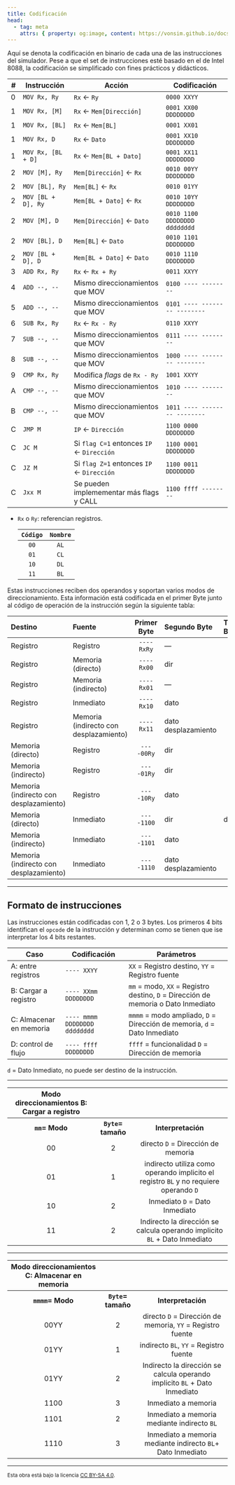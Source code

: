 ```yaml
---
title: Codificación
head:
  - tag: meta
    attrs: { property: og:image, content: https://vonsim.github.io/docs/og/codification.png }
---
```


Aquí se denota la codificación en binario de cada una de las instrucciones del simulador. Pese a que el set de instrucciones esté basado en el de Intel 8088, la codificación se simplificado con fines prácticos y didácticos.

| # | Instrucción        | Acción                                                             | Codificación                  |
| - | ---                | ---                                                                | ---                           |
| 0 | `MOV Rx, Ry`       | `Rx` $\leftarrow$ `Ry`                                             | `0000 XXYY`                   |
| 1 | `MOV Rx, [M]`      | `Rx` $\leftarrow$ `Mem[Dirección]`                                 | `0001 XX00 DDDDDDDD`          |
| 1 | `MOV Rx, [BL]`     | `Rx` $\leftarrow$ `Mem[BL]`                                        | `0001 XX01`                   |
| 1 | `MOV Rx, D`        | `Rx` $\leftarrow$ `Dato`                                           | `0001 XX10 DDDDDDDD`          |
| 1 | `MOV Rx, [BL + D]` | `Rx` $\leftarrow$ `Mem[BL + Dato]`                                 | `0001 XX11 DDDDDDDD`          |
| 2 | `MOV [M], Ry`      | `Mem[Dirección]` $\leftarrow$ `Rx`                                 | `0010 00YY DDDDDDDD`          |
| 2 | `MOV [BL], Ry`     | `Mem[BL]` $\leftarrow$ `Rx`                                        | `0010 01YY`                   |
| 2 | `MOV [BL + D], Ry` | `Mem[BL + Dato]` $\leftarrow$ `Rx`                                 | `0010 10YY DDDDDDDD`          |
| 2 | `MOV [M], D`       | `Mem[Dirección]` $\leftarrow$ `Dato`                               | `0010 1100 DDDDDDDD dddddddd` |
| 2 | `MOV [BL], D`      | `Mem[BL]` $\leftarrow$ `Dato`                                      | `0010 1101 DDDDDDDD`          |
| 2 | `MOV [BL + D], D`  | `Mem[BL + Dato]` $\leftarrow$ `Dato`                               | `0010 1110 DDDDDDDD`          |
| 3 | `ADD Rx, Ry`       | `Rx` $\leftarrow$ `Rx + Ry`                                        | `0011 XXYY`                   |
| 4 | `ADD --, --`       | Mismo direccionamientos que MOV                                    | `0100 ---- --------`          |
| 5 | `ADD --, --`       | Mismo direccionamientos que MOV                                    | `0101 ---- -------- --------` |
| 6 | `SUB Rx, Ry`       | `Rx` $\leftarrow$ `Rx - Ry`                                        | `0110 XXYY`                   |
| 7 | `SUB --, --`       | Mismo direccionamientos que MOV                                    | `0111 ---- --------`          |
| 8 | `SUB --, --`       | Mismo direccionamientos que MOV                                    | `1000 ---- -------- --------` |
| 9 | `CMP Rx, Ry`       | Modifica *flags* de `Rx - Ry`                                      | `1001 XXYY`                   |
| A | `CMP --, --`       | Mismo direccionamientos que MOV                                    | `1010 ---- --------`          |
| B | `CMP --, --`       | Mismo direccionamientos que MOV                                    | `1011 ---- -------- --------` |
| C | `JMP M`            | `IP` $\leftarrow$ `Dirección`                                      | `1100 0000 DDDDDDDD`          |
| C | `JC M`             | Si `flag C=1` entonces `IP` $\leftarrow$ `Dirección`               | `1100 0001 DDDDDDDD`          |
| C | `JZ M`             | Si `flag Z=1` entonces `IP` $\leftarrow$ `Dirección`               | `1100 0011 DDDDDDDD`          |
| C | `Jxx M`            | Se pueden implemementar más flags y CALL                           | `1100 ffff --------`          |


- `Rx` o `Ry`: referencian registros.

  | `Código` | `Nombre` | 
  | :---: | :---: | 
  | `00` | `AL`  | 
  | `01` | `CL`  | 
  | `10` | `DL`  |
  | `11` | `BL`  | 
  
Estas instrucciones reciben dos operandos y soportan varios modos de direccionamiento. Esta información está codificada en el primer Byte junto al código de operación de la instrucción según la siguiente tabla:

| Destino                                | Fuente                                 |  Primer Byte | Segundo Byte                             |Tercer Byte
| :------------------------------------- | :------------------------------------- | :----------: | :--------------------------------------- | :--------------------------------------- |
| Registro                               | Registro                               |  `----RxRy`  | —                                        |
| Registro                               | Memoria (directo)                      |  `----Rx00`  | dir                                      |
| Registro                               | Memoria (indirecto)                    |  `----Rx01`  | —                                        |
| Registro                               | Inmediato                              |  `----Rx10`  | dato                                     |
| Registro                               | Memoria (indirecto con desplazamiento) |  `----Rx11`  | dato desplazamiento                      |
| Memoria (directo)                      | Registro                               |  `----00Ry`  | dir                                      |
| Memoria (indirecto)                    | Registro                               |  `----01Ry`  | dir                                      |
| Memoria (indirecto con desplazamiento) | Registro                               |  `----10Ry`  | dato                                     |
| Memoria (directo)                      | Inmediato                              |  `----1100`  | dir                                      |dato
| Memoria (indirecto)                    | Inmediato                              |  `----1101`  | dato                                     |
| Memoria (indirecto con desplazamiento) | Inmediato                              |  `----1110`  | dato desplazamiento                      |

---
## Formato de instrucciones
Las instrucciones están codificadas con 1, 2 o 3 bytes. Los primeros 4 bits identifican el `opcode` de la instrucción y determinan como se tienen que ise interpretar los 4 bits restantes. 

| Caso | Codificación | Parámetros |
| --- | --- | --- |
| A: entre registros | `---- XXYY` | `XX` = Registro destino, `YY` = Registro fuente |
| B: Cargar a registro  | `---- XXmm DDDDDDDD` | `mm` = modo, `XX` = Registro destino, `D` = Dirección de memoria o Dato Inmediato |
| C: Almacenar en memoria | `---- mmmm DDDDDDDD dddddddd` | `mmmm` = modo ampliado, `D` = Dirección de memoria,  `d` = Dato Inmediato |
| D: control de flujo  | `---- ffff DDDDDDDD` | `ffff` = funcionalidad `D` = Dirección de memoria |

 `d` = Dato Inmediato, no puede ser destino de la instrucción.

---

| Modo direccionamientos B: Cargar a registro  |  |  |
| :---: | :---: | :---: |
| **`mm`= Modo** | **`Byte`= tamaño** | **Interpretación** |
| 00 |  2 |directo `D` = Dirección de memoria |
| 01 |  1 |indirecto utiliza como operando implicito el registro `BL` y no requiere operando `D` |
| 10 |  2 |Inmediato `D` = Dato Inmediato |
| 11 |  2 |Indirecto la dirección se calcula operando implicito `BL` + Dato Inmediato|

---

| Modo direccionamientos C: Almacenar en memoria  |  |  |
| :---: | :---: | :---: |
| **`mmmm`= Modo** | **`Byte`= tamaño** | **Interpretación** |
| 00YY |  2 |directo `D` = Dirección de memoria, `YY` = Registro fuente |
| 01YY |  1 |indirecto `BL`, `YY` = Registro fuente|
| 01YY |  2 |Indirecto la dirección se calcula operando implicito `BL` + Dato Inmediato |
| 1100 |  3 |Inmediato a memoria|
| 1101 |  2 |Inmediato a memoria mediante indirecto `BL`|
| 1110 |  3 |Inmediato a memoria mediante indirecto `BL`+ Dato Inmediato |

---


<small>Esta obra está bajo la licencia <a target="_blank" rel="license noopener noreferrer" href="http://creativecommons.org/licenses/by-sa/4.0/">CC BY-SA 4.0</a>.</small>

